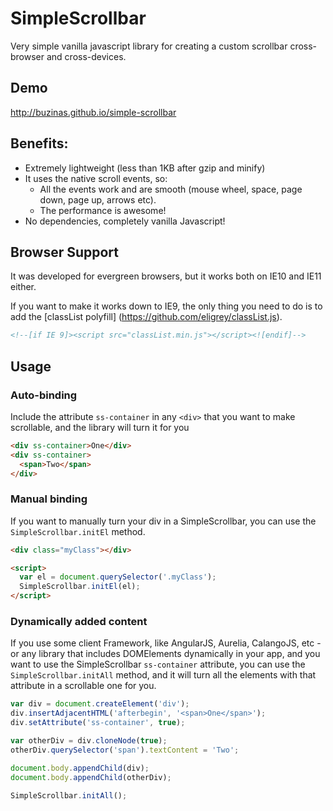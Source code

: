 # SimpleScrollbar
Very simple vanilla javascript library for creating a custom scrollbar cross-browser and cross-devices.

## Demo
http://buzinas.github.io/simple-scrollbar

## Benefits:

- Extremely lightweight (less than 1KB after gzip and minify)
- It uses the native scroll events, so:
  - All the events work and are smooth (mouse wheel, space, page down, page up, arrows etc).
  - The performance is awesome!
- No dependencies, completely vanilla Javascript!

## Browser Support

It was developed for evergreen browsers, but it works both on IE10 and IE11 either.

If you want to make it works down to IE9, the only thing you need to do is to add the [classList polyfill] (https://github.com/eligrey/classList.js).

```HTML
<!--[if IE 9]><script src="classList.min.js"></script><![endif]-->
```

## Usage
### Auto-binding
Include the attribute `ss-container` in any `<div>` that you want to make scrollable, and the library will turn it for you

```HTML
<div ss-container>One</div>
<div ss-container>
  <span>Two</span>
</div>
```

### Manual binding
If you want to manually turn your div in a SimpleScrollbar, you can use the `SimpleScrollbar.initEl` method.

```HTML
<div class="myClass"></div>

<script>
  var el = document.querySelector('.myClass');
  SimpleScrollbar.initEl(el);
</script>
```

### Dynamically added content
If you use some client Framework, like AngularJS, Aurelia, CalangoJS, etc - or any library that includes DOMElements dynamically in your app, and you want to use the SimpleScrollbar `ss-container` attribute, you can use the `SimpleScrollbar.initAll` method, and it will turn all the elements with that attribute in a scrollable one for you.

```Javascript
var div = document.createElement('div');
div.insertAdjacentHTML('afterbegin', '<span>One</span>');
div.setAttribute('ss-container', true);

var otherDiv = div.cloneNode(true);
otherDiv.querySelector('span').textContent = 'Two';

document.body.appendChild(div);
document.body.appendChild(otherDiv);

SimpleScrollbar.initAll();
```
